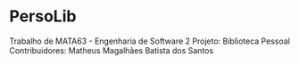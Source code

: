 PersoLib
========
Trabalho de MATA63 - Engenharia de Software 2
Projeto: Biblioteca Pessoal
Contribuidores: Matheus Magalhães Batista dos Santos

